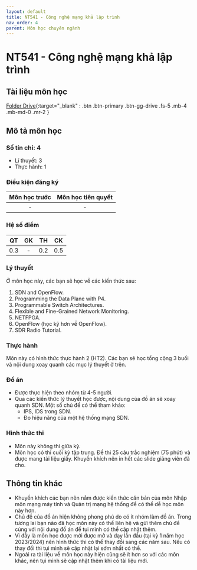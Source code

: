 ```yaml
---
layout: default
title: NT541 - Công nghệ mạng khả lập trình
nav_order: 4
parent: Môn học chuyên ngành
---
```


# NT541 - Công nghệ mạng khả lập trình 

## Tài liệu môn học 
[Folder Drive](https://drive.google.com/drive/folders/15s9k4xikXMuNoj_ZwLSc1rGXmoDIy7AL?usp=sharing){:target="_blank" : .btn .btn-primary .btn-gg-drive .fs-5 .mb-4 .mb-md-0 .mr-2 }

## Mô tả môn học

### Số tín chỉ: 4
- Lí thuyết: 3
- Thực hành: 1

### Điều kiện đăng ký

| Môn học trước| Môn học tiên quyết  |
|------|-----|
| <center> - </center>| <center>-</center>|

### Hệ số điểm 

| QT   | GK  | TH  | CK  |
|------|-----|-----|-----|
| <center>0.3</center>| <center>-</center>| <center>0.2</center> | <center>0.5</center> |

### Lý thuyết

Ở môn học này, các bạn sẽ học về các kiến thức sau:
1. SDN and OpenFlow.
2. Programming the Data Plane with P4.
3. Programmable Switch Architectures.
4. Flexible and Fine-Grained Network Monitoring.
5. NETFPGA.
6. OpenFlow (học kỹ hơn về OpenFlow).
7. SDR Radio Tutorial.

### Thực hành

Môn này có hình thức thực hành 2 (HT2). Các bạn sẽ học tổng cộng 3 buổi và nội dung xoay quanh các mục lý thuyết ở trên.

### Đồ án

- Được thực hiện theo nhóm từ 4-5 người.
- Qua các kiến thức lý thuyết học được, nội dung của đồ án sẽ xoay quanh SDN. Một số chủ đề có thể tham khảo:
    + IPS, IDS trong SDN.
    + Đo hiệu năng của một hệ thống mạng SDN.

### Hình thức thi

- Môn này không thi giữa kỳ.
- Môn học có thi cuối kỳ tập trung. Đề thi 25 câu trắc nghiệm (75 phút) và được mang tài liệu giấy. Khuyến khích nên in hết các slide giảng viên đã cho.

## Thông tin khác

- Khuyến khích các bạn nên nắm được kiến thức căn bản của môn Nhập môn mạng máy tính và Quản trị mạng hệ thống để có thể dễ học môn này hơn.
- Chủ đề của đồ án hiện không phong phú do có ít nhóm làm đồ án. Trong tương lai bạn nào đã học môn này có thể liên hệ và gửi thêm chủ đề cùng với nội dung đồ án để tụi mình có thể cập nhật thêm.
- Vì đây là môn học được mới được mở và dạy lần đầu (tại kỳ 1 năm học 2023/2024) nên hình thức thi có thể thay đổi sang các năm sau. Nếu có thay đổi thì tụi mình sẽ cập nhật lại sớm nhất có thể.
- Ngoài ra tài liệu về môn học này hiện cũng sẽ ít hơn so với các môn khác, nên tụi mình sẽ cập nhật thêm khi có tài liệu mới.
